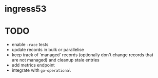 # ingress53

# TODO
- enable `-race` tests
- update records in bulk or parallelise
- keep track of 'managed' records (optionally don't change records that are not managed) and cleanup stale entries
- add metrics endpoint
- integrate with `go-operational`
